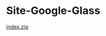 # Site-Google-Glass
[index.zip](https://github.com/Emanuelyvss/Site-Google-Glass/files/9701515/index.zip)
